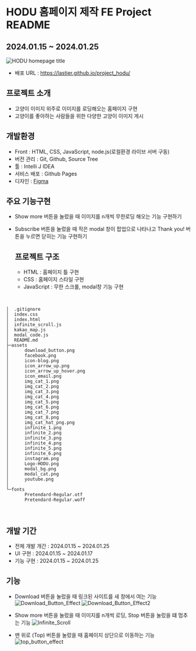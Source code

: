 # HODU 홈페이지 제작 FE Project README
## 2024.01.15 ~ 2024.01.25
![HODU homepage title](https://github.com/lastier/project_hodu/assets/36223908/b3ecf4c7-e622-4682-ae54-f58be8344c80)
- 배포 URL : https://lastier.github.io/project_hodu/

## 프로젝트 소개
- 고양이 이미지 위주로 이미지를 로딩해오는 홈페이지 구현
- 고양이를 좋아하는 사람들을 위한 다양한 고양이 이미지 게시

## 개발환경
- Front : HTML, CSS, JavaScript, node.js(로컬환경 라이브 서버 구동)
- 버전 관리 : Git, Github, Source Tree
- 툴 : Intelli J IDEA
- 서비스 배포 : Github Pages
- 디자인 : [Figma](https://www.figma.com/file/s9RCnA6dSi3QHHeMDFHKE6/EST-%EB%B0%B1%EC%97%94%EB%93%9C-4%EA%B8%B0_HTML%2FCSS%2FJS?type=design&node-id=104924-398&mode=design&t=euup87JRyabYKmf3-0)

## 주요 기능구현
- Show more 버튼을 눌렀을 때 이미지를 n개씩 무한로딩 해오는 기능 구현하기
- Subscribe 버튼을 눌렀을 때 작은 modal 창이 팝업으로 나타나고 Thank you! 버튼을 누르면 닫히는 기능 구현하기

  ## 프로젝트 구조
  - HTML : 홈페이지 틀 구현
  - CSS : 홈페이지 스타일 구현
  - JavaScript : 무한 스크롤, modal창 기능 구현
  
  <br>

 ``` 
  
│  .gitignore
│  index.css
│  index.html
│  infinite_scroll.js
│  kakao_map.js
│  modal_code.js
│  README.md
├─assets
│      download_button.png
│      facebook.png
│      icon-blog.png
│      icon_arrow_up.png
│      icon_arrow_up_hover.png
│      icon_email.png
│      img_cat_1.png
│      img_cat_2.png
│      img_cat_3.png
│      img_cat_4.png
│      img_cat_5.png
│      img_cat_6.png
│      img_cat_7.png
│      img_cat_8.png
│      img_cat_hat_png.png
│      infinite_1.png
│      infinite_2.png
│      infinite_3.png
│      infinite_4.png
│      infinite_5.png
│      infinite_6.png
│      instagram.png
│      Logo-HODU.png
│      modal_bg.png
│      modal_cat.png
│      youtube.png
│      
└─fonts
        Pretendard-Regular.otf
        Pretendard-Regular.woff
  ```

<br>

## 개발 기간
- 전체 개발 개간 : 2024.01.15 ~ 2024.01.25
- UI 구현 : 2024.01.15 ~ 2024.01.17
- 기능 구현 : 2024.01.15 ~ 2024.01.25

## 기능
- Download 버튼을 눌렀을 때 링크된 사이트를 새 창에서 여는 기능
  ![Download_Button_Effect](https://github.com/lastier/project_hodu/assets/36223908/76c288d4-34c3-45a0-b3ea-00302f917bcc)
  ![Download_Button_Effect2](https://github.com/lastier/project_hodu/assets/36223908/e50b4aaa-e15f-465b-a64d-d05224fb1b24)

- Show more 버튼을 눌렀을 때 이미지를 n개씩 로딩, Stop 버튼을 눌렀을 떄 멈추는 기능
  ![Infinite_Scroll](https://github.com/lastier/project_hodu/assets/36223908/51c22d21-8d21-4a76-a3d7-c771391e0594)

- 맨 위로 (Top) 버튼을 눌렀을 때 홈페이지 상단으로 이동하는 기능
  ![top_button_effect](https://github.com/lastier/project_hodu/assets/36223908/c9da1c88-d13e-4b48-8568-1d98e2ebbe4f)
